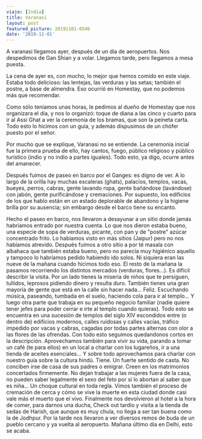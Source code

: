 ```yaml
---
viaje: [India]
title: Varanasi
layout: post
featured_picture: 20191101-0546
date: '2019-11-01'
---
```

A varanasi llegamos ayer, después de un día de aeropuertos. Nos despedimos de Gan Shian y a volar. Llegamos tarde, pero llegamos a mesa puesta. 

La cena de ayer es, con mucho, lo mejor que hemos comido en este viaje. Estaba todo delicioso: las lentejas, las verduras y las setas; también el postre, a base de almendra. Eso ocurrió en Homestay, que no podemos más que recomendar. 

Como sólo teníamos unas horas, le pedimos al dueño de Homestay que nos organizara el día, y nos lo organizó: toque de diana a las cinco y cuarto para ir al Assi Ghat a ver la ceremonia de los bramas, que son la peineta carta. Todo esto lo hicimos con un guía, y además dispusimos de un chófer puesto por el señor. 

Por mucho que se explique, Varanasi no se entiende. La ceremonia inicial fue la primera prueba de ello, hay cantos, fuego, público religioso y público turístico (indio y no indio a partes iguales). Todo esto, ya digo, ocurre antes del amanecer. 

Después fuimos de paseo en barco por el Ganges: es digno de ver. A lo largo de la orilla hay muchas escaleras (ghats), palacios, templos, vacas, bueyes, perros, cabras, gente lavando ropa, gente bañándose (lavándose) con jabón, gente purificándose y cremaciones. Por supuesto, los edificios de los que hablo están en un estado deplorable de abandono y la higiene brilla por su ausencia; sin embargo desde el barco tiene su encanto. 

Hecho el paseo en barco, nos llevaron a desayunar a un sitio donde jamás habríamos entrado por nuestra cuenta. Lo que nos dieron estaba bueno, una especie de sopa de verduras, picante, con pan y de "postre" azúcar concentrado frito. Lo habíamos visto en más sitios (Jaipur) pero no nos habíamos atrevido. Después fuimos a otro sitio a por té masala con albahaca que también estaba bueno, pero no parecía muy higiénico aquello y tampoco lo habríamos pedido habiendo ido solos. Ni siquiera eran las nueve de la mañana cuando hicimos todo eso. 
El resto de la mañana la pasamos recorriendo los distintos mercados (verduras, flores...). Es difícil describir la visita. Por un lado tienes la miseria de niños que te persiguen, tullidos, leprosos pidiendo dinero y resulta duro. También tienes una gran mayoría de gente que está en la calle sin hacer nada... Feliz. Escuchando música, paseando, tumbada en el suelo, haciendo cola para ir al templo... Y luego otra parte que trabaja en su pequeño negocio familiar (nadie quiere tener jefes para poder cerrar e irte al templo cuando quieras). Todo esto se encuentra en una sucesión de templos del siglo XIV escondidos entre (o dentro de) edificios modernos, calles ruidosas y calles vacías, tráfico impedido por vacas y cabras, cagadas por todas partes alternas con olor a las flores de las ofrendas. Con todo esto seguimos quedandonos cortos en la descripción. 
Aprovechamos también para vivir su vida, parando a tomar un café (te para ellos) en un local a charlar con los lugareños, ir a una tienda de aceites esenciales... Y sobre todo aprovechamos para charlar con nuestro guía sobre la cultura hindú. Tiene. Un fuerte sentido de casta. No conciben irse de casa de sus padres o emigrar. Creen en los matrimonios concertados firmemente. No dejan trabajar a las mujeres fuera de la casa, no pueden saber legalmente el sexo del feto por si lo abortan al saber que es niña... Un choque cultural en toda regla. 
Vimos también el proceso de cremación de cerca y cómo se vive la muerte en esta ciudad donde casi vale más el muerto que el vivo. 
Finalmente nos devolvieron al hotel a la hora de comer, para darnos una ducha, Check out tardío y visita a la tienda de sedas de Harish, que aunque es muy chula, no llega a ser tan buena como la de Jodhpur. 
Por la tarde nos llevaron a ver diversos remos de buda de un pueblo cercano y ya vuelta al aeropuerto. 
Mañana último día en Delhi, esto se acaba.